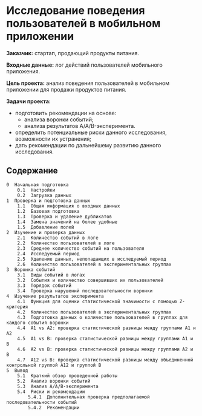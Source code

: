 # Исследование поведения пользователей в мобильном приложении

**Заказчик:** стартап, продающий продукты питания.

**Входные данные:** лог действий пользователей мобильного приложения.

**Цель проекта:** анализ поведения пользователей в мобильном приложении для продажи продуктов питания.

**Задачи проекта:**

- подготовить рекомендации на основе:
    - анализа воронки событий;
    - анализа результатов A/A/B-эксперимента.
- определить потенциальные риски данного исследования, возможности их устранения;  
- дать рекомендации по дальнейшему развитию данного исследования.

## Содержание

    0  Начальная подготовка
        0.1  Настройки
        0.2  Загрузка данных
    1  Проверка и подготовка данных
        1.1  Общая информация о входных данных
        1.2  Базовая подготовка
        1.3  Проверка и удаление дубликатов
        1.4  Замена значений на более удобные
        1.5  Добавление полей
    2  Изучение и проверка данных
        2.1  Количество событий в логе
        2.2  Количество пользователей в логе
        2.3  Среднее количество событий на пользователя
        2.4  Исследуемый период
        2.5  Удаление данных, непопадающих в исследуемый период
        2.6  Количество пользователей в экспериментальных группах
    3  Воронка событий
        3.1  Виды событий в логах
        3.2  События и количество совершивших их пользователей
        3.3  Порядок событий
        3.4  Проверка нарушений последовательности воронки
    4  Изучение результатов эксперимента
        4.1  Функция для оценки статистической значимости с помощью Z-критерия
        4.2  Количество пользователей в экспериментальных группах
        4.3  Подготовка данных о количестве пользователей в группах для каждого события воронки
        4.4  A1 vs A2: проверка статистической разницы между группами А1 и А2
        4.5  A1 vs B: проверка статистической разницы между группами А1 и В
        4.6  A2 vs B: проверка статистической разницы между группами А2 и В
        4.7  A12 vs B: проверка статистической разницы между объединенной контрольной группой А12 и группой В
    5  Вывод
        5.1  Краткий обзор проведенной работы
        5.2  Анализ воронки событий
        5.3  Анализ А/А/В-эксперимента
        5.4  Риски и рекомендации
            5.4.1  Дополнительная проверка предполагаемой последовательности событий
            5.4.2  Рекомендации

